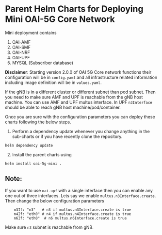 # Parent Helm Charts for Deploying Mini OAI-5G Core Network

Mini deployment contains

1. OAI-AMF
2. OAI-SMF
3. OAI-NRF
4. OAI-UPF
5. MYSQL (Subscriber database)


**Disclaimer**: Starting version 2.0.0 of OAI 5G Core network functions their configuration will be in `config.yaml` and all infrastructure related information including image definition will be in `values.yaml`.

If the gNB is in a different cluster or different subnet than pod subnet. Then you need to make sure AMF and UPF is reachable from the gNB host machine. You can use AMF and UPF multus interface. In UPF `n3Interface` should be able to reach gNB host machine/pod/container.

Once you are sure with the configuration parameters you can deploy these charts following the below steps. 

1. Perform a dependency update whenever you change anything in the sub-charts or if you have recently clone the repository. 

```bash
helm dependency update
```

2. Install the parent charts using

```bash
helm install oai-5g-mini .
```

## Note:

If you want to use `oai-upf` with a single interface then you can enable any one out of three interfaces. Lets say we enable `multus.n3Interface.create`. Then change the below configuration parameters 

```
    n3If: "n3"   # n3 if multus.n3Interface.create is true
    n4If: "eth0" # n4 if multus.n4Interface.create is true
    n6If: "eth0"  # n6 multus.n6Interface.create is true
```

Make sure `n3` subnet is reachable from gNB. 
